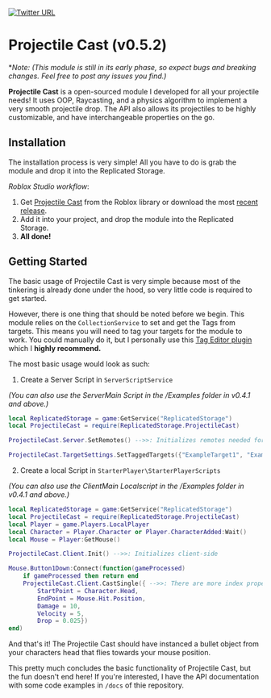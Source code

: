 [![Twitter URL](https://img.shields.io/twitter/url/https/twitter.com/Ryanisawesome25.svg?style=social&label=Follow%20%40Ryanisawesome25)](https://twitter.com/Ryanisawesome25)

# Projectile Cast (v0.5.2)

\*_Note: (This module is still in its early phase, so expect bugs and breaking changes. Feel free to post any issues you find.)_

**Projectile Cast** is a open-sourced module I developed for all your projectile needs! It uses OOP, Raycasting, and a physics algorithm to implement a very smooth projectile drop. The API also allows its projectiles to be highly customizable, and have interchangeable properties on the go.

## Installation

The installation process is very simple! All you have to do is grab the module and drop it into the Replicated Storage.

_Roblox Studio workflow_:

1. Get [Projectile Cast](https://www.roblox.com/library/9866876932/Projectile-Cast) from the Roblox library or download the most [recent release](https://github.com/RyanChang25/Projectile-Cast/releases).
2. Add it into your project, and drop the module into the Replicated Storage.
3. **All done!**

## Getting Started

The basic usage of Projectile Cast is very simple because most of the tinkering is already done under the hood, so very little code is required to get started.

However, there is one thing that should be noted before we begin. This module relies on the `CollectionService` to set and get the Tags from targets. This means you will need to tag your targets for the module to work. You could manually do it, but I personally use this [Tag Editor plugin](https://www.roblox.com/library/948084095/Tag-Editor) which I **highly recommend.**

The most basic usage would look as such:

1. Create a Server Script in `ServerScriptService`

_(You can also use the ServerMain Script in the /Examples folder in v0.4.1 and above.)_

```lua
local ReplicatedStorage = game:GetService("ReplicatedStorage")
local ProjectileCast = require(ReplicatedStorage.ProjectileCast)

ProjectileCast.Server.SetRemotes() -->>: Initializes remotes needed for server-client communication

ProjectileCast.TargetSettings.SetTaggedTargets({"ExampleTarget1", "ExampleTarget2"}) -->>: Replace my ExampleTarget(s) with your own tagged targets.
```

2. Create a local Script in `StarterPlayer\StarterPlayerScripts`

_(You can also use the ClientMain Localscript in the /Examples folder in v0.4.1 and above.)_

```lua
local ReplicatedStorage = game:GetService("ReplicatedStorage")
local ProjectileCast = require(ReplicatedStorage.ProjectileCast)
local Player = game.Players.LocalPlayer
local Character = Player.Character or Player.CharacterAdded:Wait()
local Mouse = Player:GetMouse()

ProjectileCast.Client.Init() -->>: Initializes client-side

Mouse.Button1Down:Connect(function(gameProcessed)
    if gameProcessed then return end
    ProjectileCast.Client.CastSingle({ -->>: There are more index properties for the .CastSingle({}) method. Check out the api documentation if you are interested.
        StartPoint = Character.Head,
        EndPoint = Mouse.Hit.Position,
        Damage = 10,
        Velocity = 5,
        Drop = 0.025})
end)
```

And that's it! The Projectile Cast should have instanced a bullet object from your characters head that flies towards your mouse position.

This pretty much concludes the basic functionality of Projectile Cast, but the fun doesn't end here! If you're interested, I have the API documentation with some code examples in `/docs` of thie repository.
